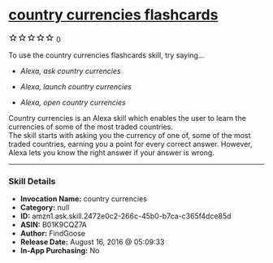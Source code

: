 # [country currencies flashcards](http://alexa.amazon.com/#skills/amzn1.ask.skill.2472e0c2-266c-45b0-b7ca-c365f4dce85d)
![0 stars](../../images/ic_star_border_black_18dp_1x.png)![0 stars](../../images/ic_star_border_black_18dp_1x.png)![0 stars](../../images/ic_star_border_black_18dp_1x.png)![0 stars](../../images/ic_star_border_black_18dp_1x.png)![0 stars](../../images/ic_star_border_black_18dp_1x.png) 0

To use the country currencies flashcards skill, try saying...

* *Alexa, ask country currencies*

* *Alexa, launch country currencies*

* *Alexa, open country currencies*

Country currencies is an Alexa skill which enables the user to learn the currencies of some of the most traded countries.  
The skill starts with asking you the currency of one of, some of the most traded countries, earning you a point for every correct answer. However, Alexa lets you know the right answer if your answer is wrong.

***

### Skill Details

* **Invocation Name:** country currencies
* **Category:** null
* **ID:** amzn1.ask.skill.2472e0c2-266c-45b0-b7ca-c365f4dce85d
* **ASIN:** B01K9CQZ7A
* **Author:** FindGoose
* **Release Date:** August 16, 2016 @ 05:09:33
* **In-App Purchasing:** No
